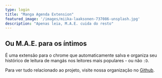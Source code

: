 ```yaml
---
type: login
title: "Manga Agenda Extension"
featured_image: '/images/miika-laaksonen-737086-unsplash.jpg'
description: "Apenas leia, M.A.E. cuida do resto"
---
```


##  Ou M.A.E. para os íntimos
    
É uma extensão para o chrome que automaticamente salva e organiza seu histórico de leitura de mangás nos leitores mais populares - ou não `:D`.

Para ver tudo relacionado ao projeto, visite nossa organização no [Github](https://github.com/ma-extension).


